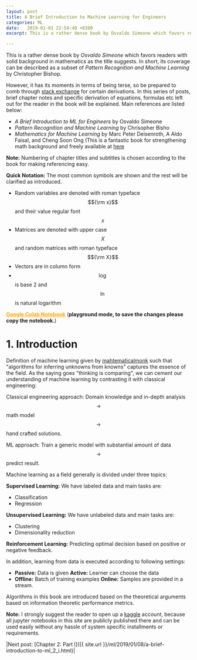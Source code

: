 ```yaml
---
layout: post
title: A Brief Introduction to Machine Learning for Engineers
categories: ML
date:   2019-01-01 22:54:40 +0300
excerpt: This is a rather dense book by Osvaldo Simeone which favors readers with solid background in mathematics as the title suggests. In short, its coverage can be described as a subset of Pattern Recognition and Machine Learning by Christopher Bishop.

---
```



This is a rather dense book by *Osvaldo Simeone* which favors readers with solid background in mathematics as the title suggests. In short, its coverage can be described as a subset of *Pattern Recognition and Machine Learning* by Christopher Bishop.

However, it has its moments in terms of being terse, so be prepared to comb through [stack exchange](https://stats.stackexchange.com/) for certain derivations. In this series of posts, brief chapter notes and specific derivation of equations, formulas etc left out for the reader in the book will be explained. Main references are listed below:

- *A Brief Introduction to ML for Engineers* by Osvaldo Simeone
- *Pattern Recognition and Machine Learning* by Chrisopher Bisho
- *Mathematics for Machine Learning* by Marc Peter Deisenroth, A Aldo Faisal, and Cheng Soon Ong (This is a fantastic book for strengthening math background and freely available at [here](https://mml-book.github.io/)

**Note:** Numbering of chapter titles and subtitles is chosen according to the book for making referencing easy.

**Quick Notation:** The most common symbols are shown and the rest will be clarified as introduced.

- Random variables are denoted with roman typeface $${\rm x}$$ and their value regular font $$x$$
- Matrices are denoted with upper case $$X$$ and random matrices with roman typeface $${\rm X}$$
- Vectors are in column form
- $$\log$$ is base 2 and $$ \ln $$ is natural logarithm

 <a href="https://colab.research.google.com/drive/1MDTcbRc6i88Nbgt2ESo91MbH5Lq23LFj#forceEdit=true&offline=true&sandboxMode=true" style="color:#FFA500" target="blank">**Google Colab Notebook**</a> (**playground mode, to save the changes please copy the notebook.**)

# 1. Introduction

Definition of machine learning given by [mahtematicalmonk](http://jwmi.github.io/index.html) such that "algorithms for inferring unknowns from knowns" captures the essence of the field. As the saying goes "thinking is comparing", we can cement our understanding of machine learning by contrasting it with classical engineering:

Classical engineering approach: Domain knowledge and in-depth analysis $$\rightarrow$$ math model $$\rightarrow$$ hand crafted solutions.

ML approach: Train a generic model with substantial amount of data $$\rightarrow$$ predict result.

Machine learning as a field generally is divided under three topics:

**Supervised Learning:** We have labeled data and main tasks are:
- Classification
- Regression

**Unsupervised Learning:** We have unlabeled data and main tasks are:
- Clustering
- Dimensionality reduction

**Reinforcement Learning:** Predicting optimal decision based on positive or negative feedback.


In addition, learning from data is executed according to following settings:
- **Passive:** Data is given **Active:** Learner can choose the data
- **Offline:** Batch of training examples **Online:** Samples are provided in a stream.

Algorithms in this book are introduced based on the theoretical arguments based on information theoretic performance metrics.

**Note:** I strongly suggest the reader to open up a [kaggle](https://www.kaggle.com/) account, because all jupyter notebooks in this site are publicly published there and can be used easily without any hassle of system specific installments or requirements.



 |Next post: [Chapter 2: Part I]({{ site.url }}/ml/2019/01/08/a-brief-introduction-to-ml_2_i.html)|

